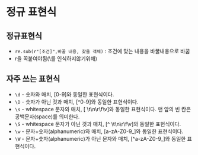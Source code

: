 # 정규 표현식

## 정규표현식
- `re.sub(r"[조건]",바꿀 내용, 찾을 객체)` : 조건에 맞는 내용을 바꿀내용으로 바꿈
- r을 꼭붙여야됨(\를 인식하지않기위해)

## 자주 쓰는 표현식
- `\d` - 숫자와 매치, [0-9]와 동일한 표현식이다.
- `\D` - 숫자가 아닌 것과 매치, [^0-9]와 동일한 표현식이다.
- `\s` - whitespace 문자와 매치, [ \t\n\r\f\v]와 동일한 표현식이다. 맨 앞의 빈 칸은 공백문자(space)를 의미한다.
- `\S` - whitespace 문자가 아닌 것과 매치, [^ \t\n\r\f\v]와 동일한 표현식이다.
- `\w` - 문자+숫자(alphanumeric)와 매치, [a-zA-Z0-9_]와 동일한 표현식이다.
- `\W` - 문자+숫자(alphanumeric)가 아닌 문자와 매치, [^a-zA-Z0-9_]와 동일한 표현식이다.


